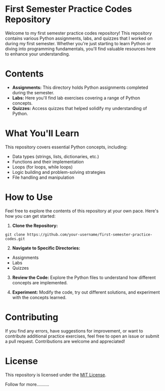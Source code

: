 # First Semester Practice Codes Repository
Welcome to my first semester practice codes repository! This repository contains various Python assignments, labs, and quizzes that I worked on during my first semester. Whether you're just starting to learn Python or diving into programming fundamentals, you'll find valuable resources here to enhance your understanding.

# Contents
+ **Assignments:** This directory holds Python assignments completed during the semester.
+ **Labs:** Here you'll find lab exercises covering a range of Python concepts.
+ **Quizzes:** Access quizzes that helped solidify my understanding of Python.
  
# What You'll Learn
This repository covers essential Python concepts, including:

+ Data types (strings, lists, dictionaries, etc.)
+ Functions and their implementation
+ Loops (for loops, while loops)
+ Logic building and problem-solving strategies
+ File handling and manipulation
  
# How to Use
Feel free to explore the contents of this repository at your own pace. Here's how you can get started:

1. **Clone the Repository:**
  ```
  git clone https://github.com/your-username/first-semester-practice-codes.git
  ```

2. **Navigate to Specific Directories:**
  + Assignments
  + Labs
  + Quizzes
    
3. **Review the Code:**
  Explore the Python files to understand how different concepts are implemented.

4. **Experiment:**
  Modify the code, try out different solutions, and experiment with the concepts learned.

# Contributing
If you find any errors, have suggestions for improvement, or want to contribute additional practice exercises, feel free to open an issue or submit a pull request. Contributions are welcome and appreciated!

# License
This repository is licensed under the [MIT License]().

Follow for more..........
